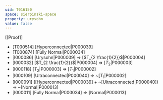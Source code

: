 ```yaml
---
uid: T016150
space: sierpinski-space
property: urysohn
value: false
---
```

[[Proof]]

* [T000514] [Hyperconnected|P000039]
* [T000874] [Fully Normal|P000034]
* [I000086] [Urysohn|P000009] => [$T_{2 \frac{1}{2}}$|P000004]
* [I000032] [$T_{2 \frac{1}{2}}$|P000004] => [$T_2$|P000003]
* [I000118] [$T_2$|P000003] => [$T_1$|P000002]
* [I000109] [Ultraconnected|P000040] => ~[$T_1$|P000002]
* [I000091] ([Hyperconnected|P000039] + ~[Ultraconnected|P000040]) => ~[Normal|P000013]
* [I000011] [Fully Normal|P000034] => [Normal|P000013]


